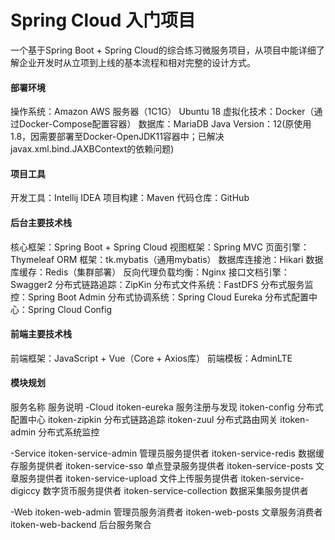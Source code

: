 # Spring Cloud 入门项目
一个基于Spring Boot + Spring Cloud的综合练习微服务项目，从项目中能详细了解企业开发时从立项到上线的基本流程和相对完整的设计方式。


#### 部署环境
操作系统：Amazon AWS 服务器（1C1G） Ubuntu 18
虚拟化技术：Docker（通过Docker-Compose配置容器）
数据库：MariaDB
Java Version：12(原使用1.8，因需要部署至Docker-OpenJDK11容器中；已解决javax.xml.bind.JAXBContext的依赖问题)

#### 项目工具
开发工具：Intellij IDEA
项目构建：Maven
代码仓库：GitHub


#### 后台主要技术栈
核心框架：Spring Boot + Spring Cloud
视图框架：Spring MVC
页面引擎：Thymeleaf
ORM 框架：tk.mybatis（通用mybatis）
数据库连接池：Hikari
数据库缓存：Redis（集群部署）
反向代理负载均衡：Nginx
接口文档引擎：Swagger2
分布式链路追踪：ZipKin
分布式文件系统：FastDFS
分布式服务监控：Spring Boot Admin
分布式协调系统：Spring Cloud Eureka
分布式配置中心：Spring Cloud Config


#### 前端主要技术栈
前端框架：JavaScript + Vue（Core + Axios库）
前端模板：AdminLTE


#### 模块规划
服务名称				服务说明
-Cloud
itoken-eureka			服务注册与发现
itoken-config			分布式配置中心
itoken-zipkin			分布式链路追踪
itoken-zuul			分布式路由网关
itoken-admin			分布式系统监控

-Service
itoken-service-admin		管理员服务提供者
itoken-service-redis		数据缓存服务提供者
itoken-service-sso		单点登录服务提供者
itoken-service-posts		文章服务提供者
itoken-service-upload		文件上传服务提供者
itoken-service-digiccy		数字货币服务提供者
itoken-service-collection	数据采集服务提供者

-Web
itoken-web-admin		管理员服务消费者
itoken-web-posts		文章服务消费者
itoken-web-backend		后台服务聚合
